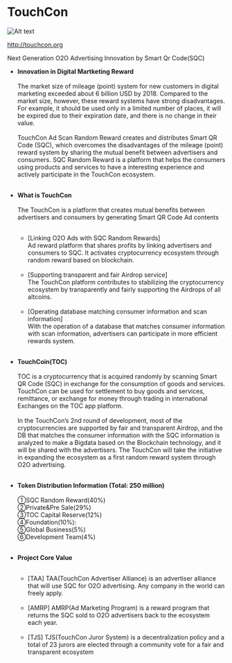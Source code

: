 # TouchCon
![Alt text](http://helpdownload.kr/touchcon/toc_logo_2.png)

<http://touchcon.org>

Next Generation O2O Advertising Innovation by Smart Qr Code(SQC)</br>

* **Innovation in Digital Martketing Reward**</br></br>
The market size of mileage (point) system for new customers in digital marketing exceeded about 6 billion USD by 2018. Compared to the market size, however, these reward systems have strong disadvantages. For example, it should be used only in a limited number of places, it will be expired due to their expiration date, and there is no change in their value.</br></br>
TouchCon Ad Scan Random Reward creates and distributes Smart QR Code (SQC), which overcomes the disadvantages of the mileage (point) reward system by sharing the mutual benefit between advertisers and consumers. SQC Random Reward is a platform that helps the consumers using products and services to have a interesting experience and actively participate in the TouchCon ecosystem.</br></br>



  
* **What is TouchCon**<br/><br/>
The TouchCon is a platform that creates mutual benefits between advertisers and consumers by generating Smart QR Code Ad contents<br/><br/>
  * [Linking O2O Ads with SQC Random Rewards]<br/>
  Ad reward platform that shares profits by linking advertisers and consumers to SQC. It activates cryptocurrency ecosystem through random reward based on blockchain.<br/><br/>
  * [Supporting transparent and fair Airdrop service]<br/>
The TouchCon platform contributes to stabilizing the cryptocurrency ecosystem by transparently and fairly supporting the Airdrops of all altcoins.<br/><br/>
  * [Operating database matching consumer information and scan information]<br/>
With the operation of a database that matches consumer information with scan information, advertisers can participate in more efficient rewards system.</br></br>


* **TouchCoin(TOC)**</br></br>
TOC is a cryptocurrency that is acquired randomly by scanning Smart QR Code (SQC) in exchange for the consumption of goods and services. TouchCon can be used for settlement to buy goods and services, remittance, or exchange for money through trading in international Exchanges on the TOC app platform.</br></br>In the TouchCon’s 2nd round of development, most of the cryptocurrencies are supported by fair and transparent Airdrop, and the DB that matches the consumer information with the SQC information is analyzed to make a Bigdata based on the Blockchain technology, and it will be shared with the advertisers. The TouchCon will take the initiative in expanding the ecosystem as a first random reward system through O2O advertising.</br></br>



* **Token Distribution Information (Total: 250 million)**</br></br>
①SQC Random Reward(40%)</br>
②Private&Pre Sale(29%)</br> 
③TOC Capital Reserve(12%)</br>
④Foundation(10%):</br>
⑤Global Business(5%)</br>
⑥Development Team(4%)</br></br>

* **Project Core Value**</br></br>
  * [TAA]  TAA(TouchCon Advertiser Alliance) is an advertiser alliance that will use SQC for O2O advertising. Any company in the world can freely apply.</br></br>
  * [AMRP]  AMRP(Ad Marketing Program) is a reward program that returns the SQC sold to O2O advertisers back to the ecosystem each year.</br></br>
  * [TJS]  TJS(TouchCon Juror System) is a decentralization policy and a total of 23 jurors are elected through a community vote for a fair and transparent ecosystem</br></br>
